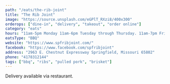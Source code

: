 ```yaml
---
path: "/eats/the-rib-joint"
title: "The Rib Joint"
image: "https://source.unsplash.com/eGPlT_RXzi8/400x300"
orderops: ["dine-in", "delivery", "takeout", "order online"]
category: "eats"
hours: "11am-5pm Monday 11am-6pm Tuesday through Thursday. 11am-7pm Friday"
eatsType: "BBQ"
website: "https://www.spfribjoint.com/"
facebook: "https://www.facebook.com/spfribjoint"
address: "2963 E. Chestnut Expressway Springfield, Missouri 65802"
phone: "4178312144"
tags: ["bbq", "ribs", "pulled pork", "brisket"]
---
```


Delivery available via restaurant.
